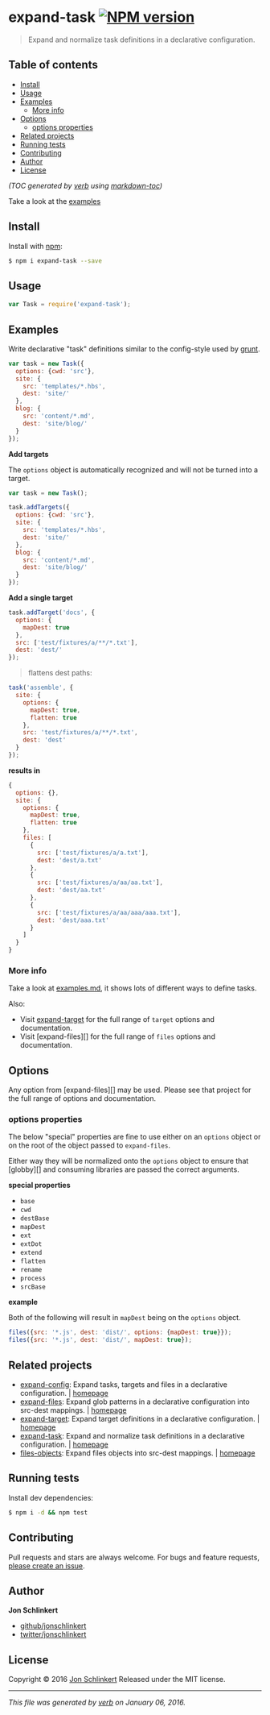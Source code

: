 # expand-task [![NPM version](https://img.shields.io/npm/v/expand-task.svg)](https://www.npmjs.com/package/expand-task)

> Expand and normalize task definitions in a declarative configuration.

## Table of contents
- [Install](#install)
- [Usage](#usage)
- [Examples](#examples)
  * [More info](#more-info)
- [Options](#options)
  * [options properties](#options-properties)
- [Related projects](#related-projects)
- [Running tests](#running-tests)
- [Contributing](#contributing)
- [Author](#author)
- [License](#license)

_(TOC generated by [verb](https://github.com/verbose/verb) using [markdown-toc](https://github.com/jonschlinkert/markdown-toc))_

Take a look at the [examples](./examples.md)

## Install
Install with [npm](https://www.npmjs.com/):

```sh
$ npm i expand-task --save
```

## Usage

```js
var Task = require('expand-task');
```

## Examples

Write declarative "task" definitions similar to the config-style used by [grunt][].

```js
var task = new Task({
  options: {cwd: 'src'},
  site: {
    src: 'templates/*.hbs',
    dest: 'site/'
  },
  blog: {
    src: 'content/*.md',
    dest: 'site/blog/'
  }
});
```

**Add targets**

The `options` object is automatically recognized and will not be turned into a target.

```js
var task = new Task();

task.addTargets({
  options: {cwd: 'src'},
  site: {
    src: 'templates/*.hbs',
    dest: 'site/'
  },
  blog: {
    src: 'content/*.md',
    dest: 'site/blog/'
  }
});
```

**Add a single target**

```js
task.addTarget('docs', {
  options: {
    mapDest: true
  },
  src: ['test/fixtures/a/**/*.txt'],
  dest: 'dest/'
});
```

> flattens dest paths:

```js
task('assemble', {
  site: {
    options: {
      mapDest: true,
      flatten: true
    },
    src: 'test/fixtures/a/**/*.txt',
    dest: 'dest'
  }
});
```

**results in**

```js
{
  options: {},
  site: {
    options: {
      mapDest: true,
      flatten: true
    },
    files: [
      {
        src: ['test/fixtures/a/a.txt'],
        dest: 'dest/a.txt'
      },
      {
        src: ['test/fixtures/a/aa/aa.txt'],
        dest: 'dest/aa.txt'
      },
      {
        src: ['test/fixtures/a/aa/aaa/aaa.txt'],
        dest: 'dest/aaa.txt'
      }
    ]
  }
}
```


### More info

Take a look at [examples.md](./examples.md), it shows lots of different ways to define tasks.

Also:

- Visit [expand-target][] for the full range of `target` options and documentation.
- Visit [expand-files][] for the full range of `files` options and documentation.


## Options

Any option from [expand-files][] may be used. Please see that project for the full range of options and documentation.

### options properties

The below "special" properties are fine to use either on an `options` object or on the root of the object passed to `expand-files`. 

Either way they will be normalized onto the `options` object to ensure that [globby][] and consuming libraries are passed the correct arguments.

**special properties**

- `base`
- `cwd`
- `destBase`
- `mapDest`
- `ext`
- `extDot`
- `extend`
- `flatten`
- `rename`
- `process`
- `srcBase`

**example**

Both of the following will result in `mapDest` being on the `options` object.

```js
files({src: '*.js', dest: 'dist/', options: {mapDest: true}});
files({src: '*.js', dest: 'dist/', mapDest: true});
```

## Related projects
* [expand-config](https://www.npmjs.com/package/expand-config): Expand tasks, targets and files in a declarative configuration. | [homepage](https://github.com/jonschlinkert/expand-config)
* [expand-files](https://www.npmjs.com/package/expand-files): Expand glob patterns in a declarative configuration into src-dest mappings. | [homepage](https://github.com/jonschlinkert/expand-files)
* [expand-target](https://www.npmjs.com/package/expand-target): Expand target definitions in a declarative configuration. | [homepage](https://github.com/jonschlinkert/expand-target)
* [expand-task](https://www.npmjs.com/package/expand-task): Expand and normalize task definitions in a declarative configuration. | [homepage](https://github.com/jonschlinkert/expand-task)
* [files-objects](https://www.npmjs.com/package/files-objects): Expand files objects into src-dest mappings. | [homepage](https://github.com/jonschlinkert/files-objects)  

## Running tests
Install dev dependencies:

```sh
$ npm i -d && npm test
```

## Contributing
Pull requests and stars are always welcome. For bugs and feature requests, [please create an issue](https://github.com/jonschlinkert/expand-task/issues/new).

## Author
**Jon Schlinkert**

+ [github/jonschlinkert](https://github.com/jonschlinkert)
+ [twitter/jonschlinkert](http://twitter.com/jonschlinkert)

## License
Copyright © 2016 [Jon Schlinkert](https://github.com/jonschlinkert)
Released under the MIT license.

***

_This file was generated by [verb](https://github.com/verbose/verb) on January 06, 2016._

[define-property]: https://github.com/jonschlinkert/define-property
[expand-target]: https://github.com/jonschlinkert/expand-target
[expand-utils]: https://github.com/jonschlinkert/expand-utils
[lazy-cache]: https://github.com/jonschlinkert/lazy-cache
[use]: https://github.com/jonschlinkert/use
[grunt]: http://gruntjs.com/
[verb]: https://github.com/verbose/verb
  

[make]: http://www.gnu.org/software/make/manual/html_node/Standard-Targets.html
